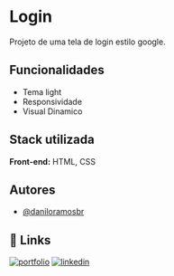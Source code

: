 # Login
Projeto de uma tela de login estilo google.




## Funcionalidades

- Tema light
- Responsividade
- Visual Dinamico


## Stack utilizada

**Front-end:** HTML, CSS



## Autores

- [@daniloramosbr](https://www.github.com/daniloramosbr)


## 🔗 Links
[![portfolio](https://img.shields.io/badge/my_portfolio-000?style=for-the-badge&logo=ko-fi&logoColor=white)](https)
[![linkedin](https://img.shields.io/badge/linkedin-0A66C2?style=for-the-badge&logo=linkedin&logoColor=white)](https://www.linkedin.com/in/daniloramosbr)

